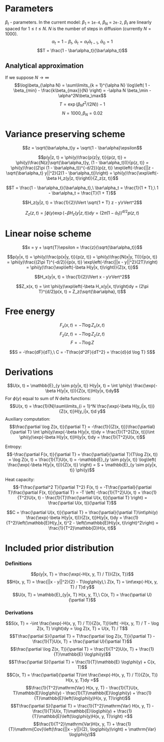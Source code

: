 # Parameters

$\beta_t$ - parameters. In the current model: $\beta_1$ = `1e-4`, $\beta_N$ = `2e-2`, $\beta_t$ are linearly spaced for $1 \le t \le N$. $N$ is the number of steps in diffusion (currently $N = 1000$).
$$\alpha_t = 1 - \beta_t,\
\bar\alpha_t = \alpha_t\bar\alpha_{t - 1},\
\bar\alpha_0 = 1$$
$$T = \frac{1 - \bar\alpha_t}{\bar\alpha_t}$$

## Analytical approximation

If we suppose $N \to\infty$
$$\log\beta_{\alpha N} =
\sum\limits_{k = 1}^{\alpha N} \log\left( 1 - \beta_{min} - \frac{k\beta_{max}}{N} \right) =
-\alpha N \beta_\min - \alpha^2N\beta_\max$$
$$T = \exp(\beta_N t^2 / (2N)) - 1$$
$$N = 1000, \beta_N = 0.02$$

# Variance preserving scheme

$$z = \sqrt{\bar\alpha_t}y + \sqrt{1 - \bar\alpha}\epsilon$$

$$p(y|z, t) =
\phi(y)\frac{p(z|y, t)}{p(z, t)} =
\phi(y)\frac{N(z|\sqrt{\bar\alpha_t}y, (1 - \bar\alpha_t)I)}{p(z, t)} =
\phi(y)\frac{(2\pi (1 - \bar\alpha_t))^{-d/2}}{p(z, t)}
\exp\left(-\frac{||z - \sqrt{\bar\alpha_t} y||^2}{2(1 - \bar\alpha_t)}\right) =
\phi(y)\frac{\exp\left(-\beta H_z(y|z, t)\right)}{Z_z(z, t)}$$

$$T = \frac{1 - \bar\alpha_t}{\bar\alpha_t},\
\bar\alpha_t = \frac{1}{1 + T},\
1 - \bar\alpha_t = \frac{T}{1 + T}$$

$$H_z(y|z, t) =
\frac{1}{2}\lVert \sqrt{1 + T} z - y\rVert^2$$

$$Z_z(z, t) =
\int \phi(y)\exp\left(-\beta H_z(y|z, t)\right)dy =
(2\pi(1 - \bar\alpha_t))^{d/2}p(z, t)$$

# Linear noise scheme

$$x = y + \sqrt{T}\epsilon =
\frac{z}{\sqrt{\bar\alpha_t}}$$

$$p(y|x, t) =
\phi(y)\frac{p(x|y, t)}{p(z, t)} =
\phi(y)\frac{N(x|y, TI)}{p(x, t)} =
\phi(y)\frac{(2\pi T)^{-d/2}}{p(x, t)}
\exp\left(-\frac{||x - y||^2}{2T}\right) =
\phi(y)\frac{\exp\left(-\beta H(y|x, t)\right)}{Z(x, t)}$$

$$H_x(y|x, t) =
\frac{1}{2}\lVert x - y\rVert^2$$

$$Z_x(x, t) =
\int \phi(y)\exp\left(-\beta H_x(y|x, t)\right)dy =
(2\pi T)^{d/2}p(x, t) =
Z_z(\sqrt{\bar\alpha}, t)$$

# Free energy

$$F_x(x, t) = -T\log Z_x(x, t)$$
$$F_z(z, t) = -T\log Z_z(z, t)$$
$$F = - T\log Z$$

$$S = -\frac{dF}{dT},\ C = -T\frac{d^2F}{dT^2} = \frac{d}{d \log T} S$$

# Derivations

$$U(x, t) =
\mathbb{E}_{y \sim p(y|x, t)} H(y|x, t) =
\int \phi(y) \frac{\exp(-\beta H(y|x, t))}{Z(x, t)}H(y|x, t)dy$$
For $\phi(y)$ equal to sum of $N$ delta functions:
$$U(x, t) =
\frac{1}{N}\sum\limits_{i = 1}^N \frac{\exp(-\beta H(y_i|x, t))}{Z(x, t)}H(y_i|x, t)d y$$
Auxiliary computation:
$$\frac{\partial \log Z(x, t)}{\partial T} =
-\frac{1}{{Z(x, t)}}\frac{\partial}{\partial T} \int \phi(y)\exp(-\beta H(y|x, t))dy =
\frac{1}{T^2{Z(x, t)}}\int \phi(y)\exp(-\beta H(y|x, t))H(y|x, t)dy =
\frac{1}{T^2}U(x, t)$$

Entropy:
$$-\frac{\partial F(x, t)}{\partial T} = \frac{\partial}{\partial T}(T\log Z(x, t)) =
\log Z(x, t) + \frac{1}{T}U(x, t) =
-\mathbb{E}_{y \sim p(y|x, t)} \log\left( \frac{\exp(-\beta H(y|x, t))}{Z(x, t)} \right) = S + \mathbb{E}_{y \sim p(y|x, t)} \phi(y)$$

Heat capacity:
$$-T\frac{\partial^2 T}{\partial T^2} F(x, t) =
-T\frac{\partial}{\partial T}\frac{\partial F(x, t)}{\partial T} = -T \left( -\frac{1}{T^2}U(x, t) + \frac{1}{T^2}U(x, t) - \frac{1}{T}\frac{\partial U(x, t)}{\partial T} \right) =
\frac{\partial U(x, t)}{\partial T}$$

$$C = \frac{\partial U(x, t)}{\partial T} = \frac{\partial}{\partial T}\int\phi(y) \frac{\exp(-\beta H(y|x, t))}{Z(x, t)}H(y|x, t)dy = \frac{1}{T^2}\left(\mathbb{E}H(y,|x, t)^2 - \left(\mathbb{E}H(y|x, t)\right)^2\right) = \frac{1}{T^2}\mathbb{D}H(x, t)$$


# Included prior distribution

### Definitions
$$p(y|x, T) = \frac{\exp(-H(x, y, T) / T)}{Z(x, T)}$$
$$H(x, y, T) = \frac{||x - y||^2}{2} - T\log\phi(y),\ Z(x, T) = \int\exp(-H(x, y, T) / T)d y$$
$$U(x, T) = \mathbb{E}_{y|x, T} H(x, y, T),\ C(x, T) = \frac{\partial U}{\partial T}$$

### Derivations
$$S(x, T) = -\int \frac{\exp(-H(x, y, T) / T)}{Z(x, T)}\left( -H(x, y, T) / T - \log Z(x, T) \right)dy = \log Z(x, T) + U(x, T) / T$$
$$T\frac{\partial S}{\partial T} = T\frac{\partial \log Z(x, T)}{\partial T} - \frac{1}{T}U(x, T) + \frac{\partial U}{\partial T}$$
$$\frac{\partial \log Z(x, T)}{\partial T} = \frac{1}{T^2}U(x, T) + \frac{1}{T}\mathbb{E} \log\phi(y)$$
$$T\frac{\partial S}{\partial T} = \frac{1}{T}\mathbb{E} \log\phi(y) + C(x, T)$$
$$C(x, T) = \frac{\partial}{\partial T}\int \frac{\exp(-H(x, y, T) / T)}{Z(x, T)} H(x, y, T)dy =$$
$$\frac{1}{T^2}\mathrm{Var} H(x, y, T) - \frac{1}{T}U(x, T)\mathbb{E}\log\phi(y) - \frac{1}{T}\mathbb{E}\log\phi(y) + \frac{1}{T}\mathbb{E}\left(\log\phi(y)H(x, y, T)\right)$$
$$T\frac{\partial S}{\partial T} = \frac{1}{T^2}\mathrm{Var} H(x, y, T) - \frac{1}{T}U(x, T)\mathbb{E}\log\phi(y) + \frac{1}{T}\mathbb{E}\left(\log\phi(y)H(x, y, T)\right) =$$
$$\frac{1}{T^2}\mathrm{Var}H(x, y, T) + \frac{1}{T}\mathrm{Cov}\left(\frac{||x - y||}{2}, \log\phi(y)\right) + \mathrm{Var} \log\phi(y)$$